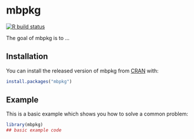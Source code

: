 
# mbpkg

<!-- badges: start -->
[![R build status](https://github.com/bailliem/mbpkg/workflows/R-CMD-check/badge.svg)](https://github.com/bailliem/mbpkg/actions)
<!-- badges: end -->

The goal of mbpkg is to ...

## Installation

You can install the released version of mbpkg from [CRAN](https://CRAN.R-project.org) with:

``` r
install.packages("mbpkg")
```

## Example

This is a basic example which shows you how to solve a common problem:

``` r
library(mbpkg)
## basic example code
```

